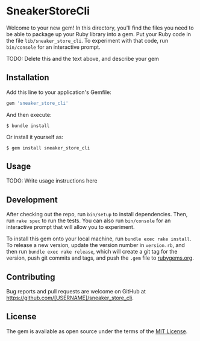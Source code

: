 # SneakerStoreCli

Welcome to your new gem! In this directory, you'll find the files you need to be able to package up your Ruby library into a gem. Put your Ruby code in the file `lib/sneaker_store_cli`. To experiment with that code, run `bin/console` for an interactive prompt.

TODO: Delete this and the text above, and describe your gem

## Installation

Add this line to your application's Gemfile:

```ruby
gem 'sneaker_store_cli'
```

And then execute:

    $ bundle install

Or install it yourself as:

    $ gem install sneaker_store_cli

## Usage

TODO: Write usage instructions here

## Development

After checking out the repo, run `bin/setup` to install dependencies. Then, run `rake spec` to run the tests. You can also run `bin/console` for an interactive prompt that will allow you to experiment.

To install this gem onto your local machine, run `bundle exec rake install`. To release a new version, update the version number in `version.rb`, and then run `bundle exec rake release`, which will create a git tag for the version, push git commits and tags, and push the `.gem` file to [rubygems.org](https://rubygems.org).

## Contributing

Bug reports and pull requests are welcome on GitHub at https://github.com/[USERNAME]/sneaker_store_cli.


## License

The gem is available as open source under the terms of the [MIT License](https://opensource.org/licenses/MIT).
